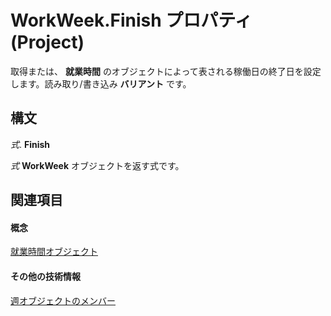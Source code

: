 
# WorkWeek.Finish プロパティ (Project)

取得または、 **就業時間** のオブジェクトによって表される稼働日の終了日を設定します。読み取り/書き込み **バリアント** です。


## 構文

 _式_. **Finish**

 _式_ **WorkWeek** オブジェクトを返す式です。


## 関連項目


#### 概念


[就業時間オブジェクト](d2dc3a0a-a869-2675-5e1c-971157a9d499.md)
#### その他の技術情報


[週オブジェクトのメンバー](http://msdn.microsoft.com/library/05d0ffdd-dd3d-a2e6-210b-b62071345b17%28Office.15%29.aspx)